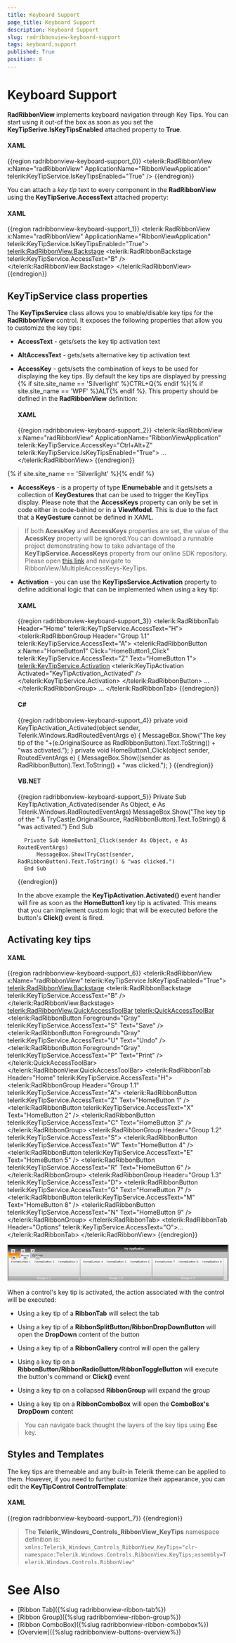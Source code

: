 ```yaml
---
title: Keyboard Support
page_title: Keyboard Support
description: Keyboard Support
slug: radribbonview-keyboard-support
tags: keyboard,support
published: True
position: 8
---
```


# Keyboard Support

__RadRibbonView__ implements keyboard navigation through Key Tips. You can start using it out-of the box as soon as you set the __KeyTipSerive.IsKeyTipsEnabled__ attached property to __True__.	  

#### __XAML__
{{region radribbonview-keyboard-support_0}}
    <telerik:RadRibbonView x:Name="radRibbonView" 
                           ApplicationName="RibbonViewApplication"
                           telerik:KeyTipService.IsKeyTipsEnabled="True" />
{{endregion}}

You can attach a *key tip* text to every component in the __RadRibbonView__ using the __KeyTipSerive.AccessText__ attached property:	  

#### __XAML__
{{region radribbonview-keyboard-support_1}}
    <telerik:RadRibbonView x:Name="radRibbonView" 
                           ApplicationName="RibbonViewApplication"
                           telerik:KeyTipService.IsKeyTipsEnabled="True">
        <telerik:RadRibbonView.Backstage>
            <telerik:RadRibbonBackstage telerik:KeyTipService.AccessText="B" />
        </telerik:RadRibbonView.Backstage>
    </telerik:RadRibbonView>
{{endregion}}

## KeyTipService class properties

The __KeyTipsService__ class allows you to enable/disable key tips for the __RadRibbonView__ control. It exposes the following properties that allow you to customize the key tips:

* __AccessText__ - gets/sets the key tip activation text			

* __AltAccessText__ - gets/sets alternative key tip activation text			

* __AccessKey__ - gets/sets the combination of keys to be used for displaying the key tips. By default the key tips are displayed by pressing {% if site.site_name == 'Silverlight' %}CTRL+Q{% endif %}{% if site.site_name == 'WPF' %}ALT{% endif %}. This property should be defined in the __RadRibbonView__ definition:			

	#### __XAML__
	{{region radribbonview-keyboard-support_2}}
		<telerik:RadRibbonView x:Name="radRibbonView" 
							   ApplicationName="RibbonViewApplication"
							   telerik:KeyTipService.AccessKey="Ctrl+Alt+Z"
							   telerik:KeyTipService.IsKeyTipsEnabled="True">
			...
		</telerik:RadRibbonView>
	{{endregion}}

{% if site.site_name == 'Silverlight' %}{% endif %}

* __AccessKeys__ - is a property of type __IEnumebable<KeyGesture>__ and it gets/sets a collection of __KeyGestures__ that can be used to trigger the KeyTips display. Please note that the __AccessKeys__ property can only be set in code either in code-behind or in a __ViewModel__. This is due to the fact that a __KeyGesture__ cannot be defined in XAML.

>If both __AcessKey__ and __AccessKeys__ properties are set, the value of the __AcessKey__ property will be ignored.You can download a runnable project demonstrating how to take advantage of the __KeyTipService.AccessKeys__ property from our online SDK repository. Please open [this link](https://github.com/telerik/xaml-sdk) and navigate to RibbonView/MultipleAccessKeys-KeyTips.

* __Activation__ - you can use the __KeyTipsService.Activation__ property to define additional logic that can be implemented when using a key tip:

	#### __XAML__
	{{region radribbonview-keyboard-support_3}}
		<telerik:RadRibbonTab Header="Home" telerik:KeyTipService.AccessText="H">
			<telerik:RadRibbonGroup Header="Group 1.1" telerik:KeyTipService.AccessText="A">
				<telerik:RadRibbonButton x:Name="HomeButton1" 
										 Click="HomeButton1_Click"
										 telerik:KeyTipService.AccessText="Z"
										 Text="HomeButton 1">
					<telerik:KeyTipService.Activation>
						<telerik:KeyTipActivation Activated="KeyTipActivation_Activated" />
					</telerik:KeyTipService.Activation>
				</telerik:RadRibbonButton>
				...
			</telerik:RadRibbonGroup>
			...
		</telerik:RadRibbonTab>
	{{endregion}}

	#### __C#__
	{{region radribbonview-keyboard-support_4}}
		private void KeyTipActivation_Activated(object sender, Telerik.Windows.RadRoutedEventArgs e)
		{
			MessageBox.Show("The key tip of the "+(e.OriginalSource as RadRibbonButton).Text.ToString() + "was activated.");
		}
		private void HomeButton1_Click(object sender, RoutedEventArgs e)
		{
			MessageBox.Show((sender as RadRibbonButton).Text.ToString() + "was clicked.");
		}
	{{endregion}}

	#### __VB.NET__
	{{region radribbonview-keyboard-support_5}}
		Private Sub KeyTipActivation_Activated(sender As Object, e As Telerik.Windows.RadRoutedEventArgs)
			MessageBox.Show("The key tip of the " & TryCast(e.OriginalSource, RadRibbonButton).Text.ToString() & "was activated.")
		End Sub
		
		Private Sub HomeButton1_Click(sender As Object, e As RoutedEventArgs)
			MessageBox.Show(TryCast(sender, RadRibbonButton).Text.ToString() & "was clicked.")
		End Sub
	{{endregion}}

	In the above example the __KeyTipActivation.Activated()__ event handler will fire as soon as the __HomeButton1__ key tip is activated. This means that you can implement custom logic that will be executed before the button's __Click()__ event is fired.

## Activating key tips

#### __XAML__
{{region radribbonview-keyboard-support_6}}
    <telerik:RadRibbonView x:Name="radRibbonView" telerik:KeyTipService.IsKeyTipsEnabled="True">
        <telerik:RadRibbonView.Backstage>
            <telerik:RadRibbonBackstage telerik:KeyTipService.AccessText="B" />
        </telerik:RadRibbonView.Backstage>
        <telerik:RadRibbonView.QuickAccessToolBar>
            <telerik:QuickAccessToolBar>
                <telerik:RadRibbonButton Foreground="Gray" 
                                         telerik:KeyTipService.AccessText="S"
                                         Text="Save" />
                <telerik:RadRibbonButton Foreground="Gray" 
                                         telerik:KeyTipService.AccessText="U"
                                         Text="Undo" />
                <telerik:RadRibbonButton Foreground="Gray" 
                                         telerik:KeyTipService.AccessText="P"
                                         Text="Print" />
            </telerik:QuickAccessToolBar>
        </telerik:RadRibbonView.QuickAccessToolBar>
        <telerik:RadRibbonTab Header="Home" telerik:KeyTipService.AccessText="H">
            <telerik:RadRibbonGroup Header="Group 1.1" telerik:KeyTipService.AccessText="A">
                <telerik:RadRibbonButton telerik:KeyTipService.AccessText="Z" Text="HomeButton 1" />
                <telerik:RadRibbonButton telerik:KeyTipService.AccessText="X" Text="HomeButton 2" />
                <telerik:RadRibbonButton telerik:KeyTipService.AccessText="C" Text="HomeButton 3" />
            </telerik:RadRibbonGroup>
            <telerik:RadRibbonGroup Header="Group 1.2" telerik:KeyTipService.AccessText="S">
                <telerik:RadRibbonButton telerik:KeyTipService.AccessText="W" Text="HomeButton 4" />
                <telerik:RadRibbonButton telerik:KeyTipService.AccessText="E" Text="HomeButton 5" />
                <telerik:RadRibbonButton telerik:KeyTipService.AccessText="R" Text="HomeButton 6" />
            </telerik:RadRibbonGroup>
            <telerik:RadRibbonGroup Header="Group 1.3" telerik:KeyTipService.AccessText="D">
                <telerik:RadRibbonButton telerik:KeyTipService.AccessText="G" Text="HomeButton 7" />
                <telerik:RadRibbonButton telerik:KeyTipService.AccessText="M" Text="HomeButton 8" />
                <telerik:RadRibbonButton telerik:KeyTipService.AccessText="N" Text="HomeButton 9" />
            </telerik:RadRibbonGroup>
        </telerik:RadRibbonTab>
        <telerik:RadRibbonTab Header="Options" telerik:KeyTipService.AccessText="O">...</telerik:RadRibbonTab>
    </telerik:RadRibbonView>
{{endregion}}

![](images/RibbonView_KeyTips_Sample.png)

When a control's key tip is activated, the action associated with the control will be executed:

* Using a key tip of a __RibbonTab__ will select the tab

* Using a key tip of a __RibbonSplitButton/RibbonDropDownButton__ will open the __DropDown__ content of the button

* Using a key tip of a __RibbonGallery__ control will open the gallery

* Using a key tip on a __RibbonButton/RibbonRadioButton/RibbonToggleButton__ will execute the button's command or __Click()__ event

* Using a key tip on a collapsed __RibbonGroup__ will expand the group

* Using a key tip on a __RibbonComboBox__ will open the __ComboBox's__ __DropDown__ content

>You can navigate back thought the layers of the key tips using __Esc__ key.

## Styles and Templates

The key tips are themeable and any built-in Telerik theme can be applied to them. However, if you need to further customize their appearance, you can edit the __KeyTipControl ControlTemplate__:

#### __XAML__

{{region radribbonview-keyboard-support_7}}
    <SolidColorBrush x:Key="RibbonBarKeyTips_OuterBorderBrush" Color="#FF848484" />
    <SolidColorBrush x:Key="RibbonBarKeyTips_Background" Color="#FFD9D9D9" />
    <SolidColorBrush x:Key="RibbonBarKeyTips_InnerBorderBrush" Color="#FFFFFFFF" />
    <Style TargetType="Telerik_Windows_Controls_RibbonView_KeyTips:KeyTipControl">
        <Setter Property="MinWidth" Value="16" />
        <Setter Property="MinHeight" Value="16" />
        <Setter Property="IsHitTestVisible" Value="False" />
        <Setter Property="BorderThickness" Value="1" />
        <Setter Property="BorderBrush" Value="{StaticResource RibbonBarKeyTips_OuterBorderBrush}" />
        <Setter Property="Background" Value="{StaticResource RibbonBarKeyTips_Background}" />
        <Setter Property="Padding" Value="2 -2 2 -1" />
        <Setter Property="HorizontalContentAlignment" Value="Center" />
        <Setter Property="VerticalContentAlignment" Value="Center" />
        <Setter Property="Template">
            <Setter.Value>
                <ControlTemplate TargetType="Telerik_Windows_Controls_RibbonView_KeyTips:KeyTipControl">
                    <Border Background="{TemplateBinding Background}" 
                            BorderBrush="{TemplateBinding BorderBrush}"
                            BorderThickness="{TemplateBinding BorderThickness}"
                            CornerRadius="1">
                        <Border BorderBrush="{StaticResource RibbonBarKeyTips_InnerBorderBrush}" BorderThickness="1">
                            <ContentPresenter Margin="{TemplateBinding Padding}" 
                                              HorizontalAlignment="{TemplateBinding HorizontalContentAlignment}"
                                              VerticalAlignment="{TemplateBinding VerticalContentAlignment}" />
                        </Border>
                    </Border>
                </ControlTemplate>
            </Setter.Value>
        </Setter>
    </Style>
{{endregion}}

>The __Telerik_Windows_Controls_RibbonView_KeyTips__ namespace definition is: 
>`xmlns:Telerik_Windows_Controls_RibbonView_KeyTips="clr-namespace:Telerik.Windows.Controls.RibbonView.KeyTips;assembly=Telerik.Windows.Controls.RibbonView"`

# See Also
 * [Ribbon Tab]({%slug radribbonview-ribbon-tab%})
 * [Ribbon Group]({%slug radribbonview-ribbon-group%})
 * [Ribbon ComboBox]({%slug radribbonview-ribbon-combobox%})
 * [Overview]({%slug radribbonview-buttons-overview%})